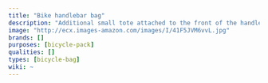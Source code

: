 ```yaml
---
title: "Bike handlebar bag"
description: "Additional small tote attached to the front of the handlebar."
image: "http://ecx.images-amazon.com/images/I/41F5JVM6vvL.jpg"
brands: []
purposes: [bicycle-pack]
qualities: []
types: [bicycle-bag]
wiki: ~
---
```


